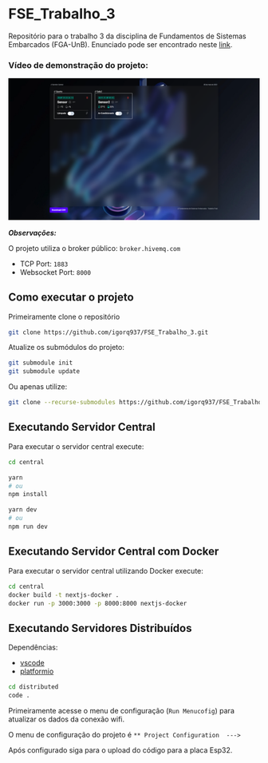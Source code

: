 # FSE_Trabalho_3

Repositório para o trabalho 3 da disciplina de Fundamentos de Sistemas Embarcados (FGA-UnB). Enunciado pode ser encontrado neste [link](https://gitlab.com/fse_fga/trabalhos-2021_2/trabalho-final-2021-2).

### Vídeo de demonstração do projeto:

[![Vídeo de demonstrção do projeto](./image/central-app.png)](https://www.youtube.com/watch?v=-tsbLOtPlkI "FSE Trabalho 3")

***Observações:***

O projeto utiliza o broker público: ```broker.hivemq.com```

- TCP Port: ```1883```
- Websocket Port: ```8000```

## Como executar o projeto

Primeiramente clone o repositório

```bash
git clone https://github.com/igorq937/FSE_Trabalho_3.git
```

Atualize os submódulos do projeto:

```bash
git submodule init
git submodule update
```

Ou apenas utilize:

```bash
git clone --recurse-submodules https://github.com/igorq937/FSE_Trabalho_3.git
```

## Executando Servidor Central

Para executar o servidor central execute:

```bash
cd central
```

```bash	
yarn
# ou
npm install
```

```bash
yarn dev
# ou
npm run dev
```

## Executando Servidor Central com Docker

Para executar o servidor central utilizando Docker execute:

```bash
cd central
docker build -t nextjs-docker .
docker run -p 3000:3000 -p 8000:8000 nextjs-docker
```

## Executando Servidores Distribuídos

Dependências:

* [vscode](https://code.visualstudio.com/)
* [platformio](https://platformio.org/)

```bash
cd distributed
code .
```

Primeiramente acesse o menu de configuração (```Run Menucofig```) para atualizar os dados da conexão wifi.

O menu de configuração do projeto é ```** Project Configuration  --->```

Após configurado siga para o upload do código para a placa Esp32.
